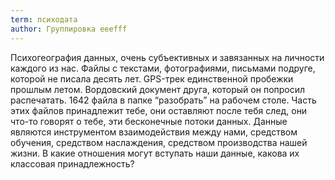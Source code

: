 ```yaml
---
term: психодата
author: Группировка eeefff
---
```

Психогеография данных, очень субъективных и завязанных на личности каждого из нас. Файлы с текстами, фотографиями, письмами подруге, которой не писала десять лет. GPS-трек единственной пробежки прошлым летом. Вордовский документ друга, который он попросил распечатать. 1642 файла в папке “разобрать” на рабочем столе. Часть этих файлов принадлежит тебе, они оставляют после тебя след, они что-то говорят о тебе, эти бесконечные потоки данных. Данные являются инструментом взаимодействия между нами, средством обучения, средством наслаждения, средством производства нашей жизни. В какие отношения могут вступать наши данные, какова их классовая принадлежность?